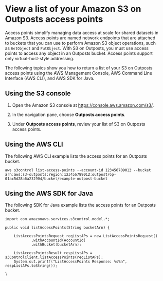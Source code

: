 # View a list of your Amazon S3 on Outposts access points<a name="S3OutpostsAccessPointList"></a>

Access points simplify managing data access at scale for shared datasets in Amazon S3\. Access points are named network endpoints that are attached to buckets that you can use to perform Amazon S3 object operations, such as `GetObject` and `PutObject`\. With S3 on Outposts, you must use access points to access any object in an Outposts bucket\. Access points support only virtual\-host\-style addressing\.

The following topics show you how to return a list of your S3 on Outposts access points using the AWS Management Console, AWS Command Line Interface \(AWS CLI\), and AWS SDK for Java\.

## Using the S3 console<a name="s3-outposts-bucket-list-accesspoints"></a>

1. Open the Amazon S3 console at [https://console\.aws\.amazon\.com/s3/](https://console.aws.amazon.com/s3/)\.

1. In the navigation pane, choose **Outposts access points**\.

1. Under **Outposts access points**, review your list of S3 on Outposts access points\.

## Using the AWS CLI<a name="S3OutpostsListAccessPointCLI"></a>

The following AWS CLI example lists the access points for an Outposts bucket\.

```
aws s3control list-access-points --account-id 123456789012 --bucket arn:aws:s3-outposts:region:123456789012:outpost/op-01ac5d28a6a232904/bucket/example-outpost-bucket
```

## Using the AWS SDK for Java<a name="S3OutpostsListAccessPointJava"></a>

The following SDK for Java example lists the access points for an Outposts bucket\.

```
import com.amazonaws.services.s3control.model.*;

public void listAccessPoints(String bucketArn) {

    ListAccessPointsRequest reqListAPs = new ListAccessPointsRequest()
            .withAccountId(AccountId)
            .withBucket(bucketArn);

    ListAccessPointsResult respListAPs = s3ControlClient.listAccessPoints(reqListAPs);
    System.out.printf("ListAccessPoints Response: %s%n", respListAPs.toString());

}
```